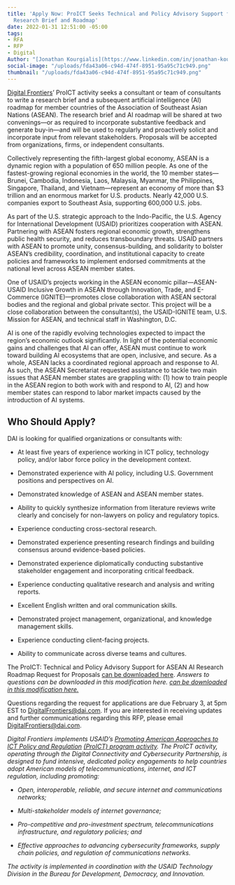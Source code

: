 ```yaml
---
title: 'Apply Now: ProICT Seeks Technical and Policy Advisory Support for ASEAN AI
  Research Brief and Roadmap'
date: 2022-01-31 12:51:00 -05:00
tags:
- RFA
- RFP
- Digital
Author: "[Jonathan Kourgialis](https://www.linkedin.com/in/jonathan-kourgialis-bbb6a150/)"
social-image: "/uploads/fda43a06-c94d-474f-8951-95a95c71c949.png"
thumbnail: "/uploads/fda43a06-c94d-474f-8951-95a95c71c949.png"
---
```


[Digital Frontiers](https://www.dai.com/our-work/projects/worldwide-digital-frontiers-df)’ ProICT activity seeks a consultant or team of consultants to write a research brief and a subsequent artificial intelligence (AI) roadmap for member countries of the Association of Southeast Asian Nations (ASEAN). The research brief and AI roadmap will be shared at two convenings—or as required to incorporate substantive feedback and generate buy-in—and will be used to regularly and proactively solicit and incorporate input from relevant stakeholders. Proposals will be accepted from organizations, firms, or independent consultants.

<!--more-->

Collectively representing the fifth-largest global economy, ASEAN is a dynamic region with a population of 650 million people. As one of the fastest-growing regional economies in the world, the 10 member states—Brunei, Cambodia, Indonesia, Laos, Malaysia, Myanmar, the Philippines, Singapore, Thailand, and Vietnam—represent an economy of more than $3 trillion and an enormous market for U.S. products. Nearly 42,000 U.S. companies export to Southeast Asia, supporting 600,000 U.S. jobs.

As part of the U.S. strategic approach to the Indo-Pacific, the U.S. Agency for International Development (USAID) prioritizes cooperation with ASEAN. Partnering with ASEAN fosters regional economic growth, strengthens public health security, and reduces transboundary threats. USAID partners with ASEAN to promote unity, consensus-building, and solidarity to bolster ASEAN’s credibility, coordination, and institutional capacity to create policies and frameworks to implement endorsed commitments at the national level across ASEAN member states.

One of USAID’s projects working in the ASEAN economic pillar—ASEAN-USAID Inclusive Growth in ASEAN through Innovation, Trade, and E-Commerce (IGNITE)—promotes close collaboration with ASEAN sectoral bodies and the regional and global private sector. This project will be a close collaboration between the consultant(s), the USAID-IGNITE team, U.S. Mission for ASEAN, and technical staff in Washington, D.C.

AI is one of the rapidly evolving technologies expected to impact the region’s economic outlook significantly. In light of the potential economic gains and challenges that AI can offer, ASEAN must continue to work toward building AI ecosystems that are open, inclusive, and secure. As a whole, ASEAN lacks a coordinated regional approach and response to AI. As such, the ASEAN Secretariat requested assistance to tackle two main issues that ASEAN member states are grappling with: (1) how to train people in the ASEAN region to both work with and respond to AI, (2) and how member states can respond to labor market impacts caused by the introduction of AI systems.

## Who Should Apply?

DAI is looking for qualified organizations or consultants with:

* At least five years of experience working in ICT policy, technology policy, and/or labor force policy in the development context.

* Demonstrated experience with AI policy, including U.S. Government positions and perspectives on AI.

* Demonstrated knowledge of ASEAN and ASEAN member states.

* Ability to quickly synthesize information from literature reviews write clearly and concisely for non-lawyers on policy and regulatory topics.

* Experience conducting cross-sectoral research.

* Demonstrated experience presenting research findings and building consensus around evidence-based policies.

* Demonstrated experience diplomatically conducting substantive stakeholder engagement and incorporating critical feedback.

* Experience conducting qualitative research and analysis and writing reports.

* Excellent English written and oral communication skills.

* Demonstrated project management, organizational, and knowledge management skills.

* Experience conducting client-facing projects.

* Ability to communicate across diverse teams and cultures.

The ProICT: Technical and Policy Advisory Support for ASEAN AI Research Roadmap Request for Proposals [can be downloaded here](/uploads/Digital%20Frontiers-RFP%202022-03%20PROICT-ASEAN%20AI-e01e4d.pdf).  *Answers to questions can be downloaded in this modification here. [can be downloaded in this modification here.](/uploads/Digital%20Frontiers-RFP%202022-03%20Modification%201.pdf)*

Questions regarding the request for applications are due February 3, at 5pm EST to [DigitalFrontiers@dai.com](mailto:DigitalFrontiers@dai.com). If you are interested in receiving updates and further communications regarding this RFP, please email [DigitalFrontiers@dai.com](mailto:DigitalFrontiers@dai.com).

*Digital Frontiers implements USAID’s [Promoting American Approaches to ICT Policy and Regulation](https://www.usaid.gov/digital-development/pro-ict-factsheet) [(ProICT) program activity](https://www.usaid.gov/digital-development/pro-ict-factsheet). The ProICT activity, operating through the Digital Connectivity and Cybersecurity Partnership, is designed to fund intensive, dedicated policy engagements to help countries adopt American models of telecommunications, internet, and ICT regulation, including promoting:*

* *Open, interoperable, reliable, and secure internet and communications networks;*

* *Multi-stakeholder models of internet governance;*

* *Pro-competitive and pro-investment spectrum, telecommunications infrastructure, and regulatory policies; and*

* *Effective approaches to advancing cybersecurity frameworks, supply chain policies, and regulation of communications networks.*

*The activity is implemented in coordination with the USAID Technology Division in the Bureau for Development, Democracy, and Innovation.*